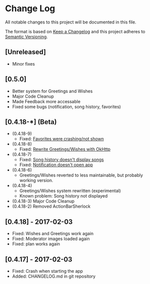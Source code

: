 # Change Log
All notable changes to this project will be documented in this file.

The format is based on [Keep a Changelog](http://keepachangelog.com/)
and this project adheres to [Semantic Versioning](http://semver.org/).

## [Unreleased]
- Minor fixes

## [0.5.0]
- Better system for Greetings and Wishes
- Major Code Cleanup
- Made Feedback more accessable
- Fixed some bugs (notification, song history, favorites)

## [0.4.18-*] (Beta)
- (0.4.18-9)
  - Fixed: [Favorites were crashing/not shown](https://github.com/ironjan/metal-only/issues/43)
- (0.4.18-8)
  - Fixed: [Rewrite Greetings/Wishes with OkHttp](https://github.com/ironjan/metal-only/issues/11)
- (0.4.18-7)
  - Fixed: [Song history doesn't display songs](https://github.com/ironjan/metal-only/issues/29)
  - Fixed: [Notification doesn't open app](https://github.com/ironjan/metal-only/issues/34)
- (0.4.18-6)
  - Greetings/Wishes reverted to less maintainable, but probably working version. 
- (0.4.18-4)
  - Greetings/Wishes system rewritten (experimental)
  - Known problem: Song history not displayed
- (0.4.18-3) Major Code Cleanup
- (0.4.18-2) Removed ActionBarSherlock

## [0.4.18] - 2017-02-03
- Fixed: Wishes and Greetings work again
- Fixed: Moderator images loaded again
- Fixed: plan works again

## [0.4.17] - 2017-02-03
- Fixed: Crash when starting the app
- Added: CHANGELOG.md in git repository
